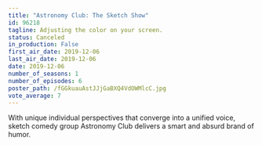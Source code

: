 ```yaml
---
title: "Astronomy Club: The Sketch Show"
id: 96218
tagline: Adjusting the color on your screen.
status: Canceled
in_production: False
first_air_date: 2019-12-06
last_air_date: 2019-12-06
date: 2019-12-06
number_of_seasons: 1
number_of_episodes: 6
poster_path: /fGGkuauAstJJjGaBXQ4VdOWMlcC.jpg
vote_average: 7
---
```


With unique individual perspectives that converge into a unified voice, sketch comedy group Astronomy Club delivers a smart and absurd brand of humor.
